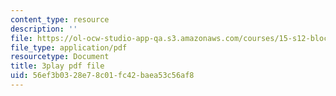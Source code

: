 ```yaml
---
content_type: resource
description: ''
file: https://ol-ocw-studio-app-qa.s3.amazonaws.com/courses/15-s12-blockchain-and-money-fall-2018/56ef3b0328e78c01fc42baea53c56af8_-cZPoqnRZq4.pdf
file_type: application/pdf
resourcetype: Document
title: 3play pdf file
uid: 56ef3b03-28e7-8c01-fc42-baea53c56af8
---
```

